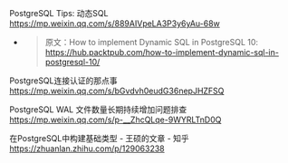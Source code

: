 
PostgreSQL Tips: 动态SQL https://mp.weixin.qq.com/s/889AIVpeLA3P3y6yAu-68w
- > 原文：How to implement Dynamic SQL in PostgreSQL 10: https://hub.packtpub.com/how-to-implement-dynamic-sql-in-postgresql-10/

PostgreSQL连接认证的那点事 https://mp.weixin.qq.com/s/bGvdvh0eudG36nepJHZFSQ

PostgreSQL WAL 文件数量长期持续增加问题排查 https://mp.weixin.qq.com/s/p-__ZhcQLqe-9WYRLTnD0Q

在PostgreSQL中构建基础类型 - 王硕的文章 - 知乎 https://zhuanlan.zhihu.com/p/129063238
